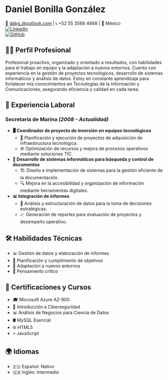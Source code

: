 # **Daniel Bonilla González**
📧 dabg_@outlook.com | 📞 +52 55 3566 4668 | 📍 México  
[![LinkedIn](https://img.shields.io/badge/LinkedIn-0077B5?style=for-the-badge&logo=linkedin&logoColor=white)](https://www.linkedin.com/in/daniel-bonilla-866b4320a/)  
[![GitHub](https://img.shields.io/badge/GitHub-181717?style=for-the-badge&logo=github&logoColor=white)](https://github.com/nakajito)  

## **👨‍💻 Perfil Profesional**  
Profesional proactivo, organizado y orientado a resultados, con habilidades para el trabajo en equipo y la adaptación a nuevos entornos. Cuento con experiencia en la gestión de proyectos tecnológicos, desarrollo de sistemas informáticos y análisis de datos. Estoy en constante aprendizaje para fortalecer mis conocimientos en Tecnologías de la Información y Comunicaciones, asegurando eficiencia y calidad en cada tarea.  

## **💼 Experiencia Laboral**  
### **Secretaría de Marina** *(2008 - Actualidad)*  
- **🖥️ Coordinador de proyecto de inversión en equipos tecnológicos**  
  - 📌 Planificación y ejecución de proyectos de adquisición de infraestructura tecnológica.  
  - ⚙️ Optimización de recursos y mejora de procesos operativos mediante soluciones TIC.  
- **📂 Desarrollo de sistemas informáticos para búsqueda y control de documentos**  
  - 🏗️ Diseño e implementación de sistemas para la gestión eficiente de la documentación.  
  - 🔍 Mejora en la accesibilidad y organización de información mediante herramientas digitales.  
- **📊 Integración de informes**  
  - 📑 Análisis y estructuración de datos para la toma de decisiones estratégicas.  
  - 📈 Generación de reportes para evaluación de proyectos y desempeño operativo.  

## **🛠️ Habilidades Técnicas**  
- 📊 Gestión de datos y elaboración de informes  
- 📅 Planificación y cumplimiento de objetivos  
- 🔄 Adaptación a nuevos entornos  
- 🧠 Pensamiento crítico  

## **📜 Certificaciones y Cursos**  
- 🎓 Microsoft Azure AZ-900  
- 🔐 Introducción a Ciberseguridad  
- 📊 Análisis de Negocios para Ciencia de Datos  
- 🛢️ MySQL Esencial  
- 🌐 HTML5
- ⚡ JavaScript 

## **🌍 Idiomas**  
- 🇪🇸 Español: Nativo  
- 🇬🇧 Inglés: Intermedio  

